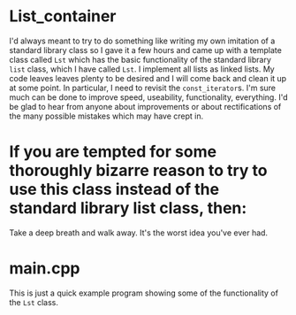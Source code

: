 # List_container 
I'd always meant to try to do something like writing my own imitation of a standard library class so I gave it a few hours and came up 
with a template class called `Lst` which has the basic functionality of the standard library `list` class, which I have called `Lst`. I implement all lists as 
linked lists. My code leaves leaves plenty to be desired and I will come back and clean it up at some point. In particular, I need to 
revisit the `const_iterator`s. I'm sure much can be done to improve speed, useability, functionality, everything. I'd be glad to hear from anyone about improvements or about rectifications of the many possible mistakes which may have crept in.

# If you are tempted for some thoroughly bizarre reason to try to use this class instead of the standard library list class, then:
Take a deep breath and walk away. It's the worst idea you've ever had. 

# main.cpp 
This is just a quick example program showing some of the functionality of the `Lst` class.